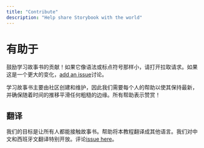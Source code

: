 ```yaml
---
title: "Contribute"
description: "Help share Storybook with the world"
---
```


# 有助于

鼓励学习故事书的贡献！如果它像语法或标点符号那样小，请打开拉取请求。如果这是一个更大的变化，[add an issue](https://github.com/hichroma/learnstorybook.com/issues)讨论。

学习故事书主要由社区创建和维护，因此我们需要每个人的帮助以使其保持最新，并确保随着时间的推移平滑任何粗糙的边缘。所有帮助表示赞赏！

## 翻译

我们的目标是让所有人都能接触故事书。帮助将本教程翻译成其他语言。我们对中文和西班牙文翻译特别开放。评论[issue here](https://github.com/hichroma/learnstorybook.com/issues/3)。
